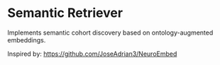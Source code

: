 # Semantic Retriever

Implements semantic cohort discovery based on ontology-augmented embeddings.

Inspired by: https://github.com/JoseAdrian3/NeuroEmbed
